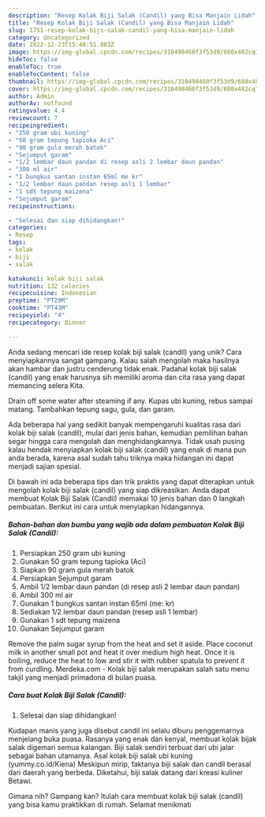 ```yaml
---
description: "Resep Kolak Biji Salak (Candil) yang Bisa Manjain Lidah"
title: "Resep Kolak Biji Salak (Candil) yang Bisa Manjain Lidah"
slug: 1751-resep-kolak-biji-salak-candil-yang-bisa-manjain-lidah
category: Uncategorized
date: 2022-12-23T15:48:51.883Z
image: https://img-global.cpcdn.com/recipes/310498460f3f53d9/680x482cq70/kolak-biji-salak-candil-foto-resep-utama.jpg
hideToc: false
enableToc: true
enableTocContent: false
thumbnail: https://img-global.cpcdn.com/recipes/310498460f3f53d9/680x482cq70/kolak-biji-salak-candil-foto-resep-utama.jpg
cover: https://img-global.cpcdn.com/recipes/310498460f3f53d9/680x482cq70/kolak-biji-salak-candil-foto-resep-utama.jpg
author: Admin
authorAv: notfound
ratingvalue: 4.4
reviewcount: 7
recipeingredient:
- "250 gram ubi kuning"
- "50 gram tepung tapioka Aci"
- "90 gram gula merah batok"
- "Sejumput garam"
- "1/2 lembar daun pandan di resep asli 2 lembar daun pandan"
- "300 ml air"
- "1 bungkus santan instan 65ml me kr"
- "1/2 lembar daun pandan resep asli 1 lembar"
- "1 sdt tepung maizena"
- "Sejumput garam"
recipeinstructions:

- "Selesai dan siap dihidangkan!"
categories:
- Resep
tags:
- kolak
- biji
- salak

katakunci: kolak biji salak 
nutrition: 132 calories
recipecuisine: Indonesian
preptime: "PT29M"
cooktime: "PT43M"
recipeyield: "4"
recipecategory: Dinner

---
```





Anda sedang mencari ide resep kolak biji salak (candil) yang unik? Cara menyiapkannya sangat gampang. Kalau salah mengolah maka hasilnya akan hambar dan justru cenderung tidak enak. Padahal kolak biji salak (candil) yang enak harusnya sih memiliki aroma dan cita rasa yang dapat memancing selera Kita.





Drain off some water after steaming if any. Kupas ubi kuning, rebus sampai matang. Tambahkan tepung sagu, gula, dan garam.

Ada beberapa hal yang sedikit banyak mempengaruhi kualitas rasa dari kolak biji salak (candil), mulai dari jenis bahan, kemudian pemilihan bahan segar hingga cara mengolah dan menghidangkannya. Tidak usah pusing kalau hendak menyiapkan kolak biji salak (candil) yang enak di mana pun anda berada, karena asal sudah tahu triknya maka hidangan ini dapat menjadi sajian spesial.






Di bawah ini ada beberapa tips dan trik praktis yang dapat diterapkan untuk mengolah kolak biji salak (candil) yang siap dikreasikan. Anda dapat membuat Kolak Biji Salak (Candil) memakai 10 jenis bahan dan 0 langkah pembuatan. Berikut ini cara untuk menyiapkan hidangannya.

<!--inarticleads1-->

##### Bahan-bahan dan bumbu yang wajib ada dalam pembuatan Kolak Biji Salak (Candil):

1. Persiapkan 250 gram ubi kuning
1. Gunakan 50 gram tepung tapioka (Aci)
1. Siapkan 90 gram gula merah batok
1. Persiapkan Sejumput garam
1. Ambil 1/2 lembar daun pandan (di resep asli 2 lembar daun pandan)
1. Ambil 300 ml air
1. Gunakan 1 bungkus santan instan 65ml (me: k*r*)
1. Sediakan 1/2 lembar daun pandan (resep asli 1 lembar)
1. Gunakan 1 sdt tepung maizena
1. Gunakan Sejumput garam


Remove the palm sugar syrup from the heat and set it aside. Place coconut milk in another small pot and heat it over medium high heat. Once it is boiling, reduce the heat to low and stir it with rubber spatula to prevent it from curdling. Merdeka.com - Kolak biji salak merupakan salah satu menu takjil yang menjadi primadona di bulan puasa. 

<!--inarticleads2-->

##### Cara buat Kolak Biji Salak (Candil):


1. Selesai dan siap dihidangkan!

Kudapan manis yang juga disebut candil ini selalu diburu penggemarnya menjelang buka puasa. Rasanya yang enak dan kenyal, membuat kolak bijak salak digemari semua kalangan. Biji salak sendiri terbuat dari ubi jalar sebagai bahan utamanya. Asal kolak biji salak ubi kuning (yummy.co.id/Kiena) Meskipun mirip, faktanya biji salak dan candil berasal dari daerah yang berbeda. Diketahui, biji salak datang dari kreasi kuliner Betawi. 

Gimana nih? Gampang kan? Itulah cara membuat kolak biji salak (candil) yang bisa kamu praktikkan di rumah. Selamat menikmati
